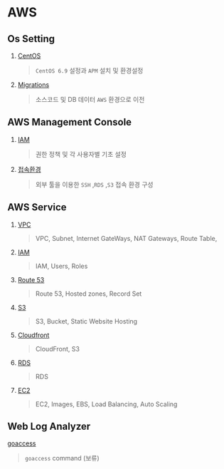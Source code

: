 # AWS

## Os Setting

1. [CentOS](https://github.com/theminda/aws-setting/blob/master/CentOS-6.9/OS.md)

   > `CentOS 6.9` 설정과 `APM` 설치 및 환경설정

2. [Migrations](https://github.com/theminda/aws-setting/blob/master/CentOS-6.9/migrations.md)

   > 소스코드 및 DB 데이터 `AWS` 환경으로 이전

## AWS Management Console

1. [IAM](https://github.com/theminda/aws-setting/blob/master/AMC/iam.md)

   > 권한 정책 및 각 사용자별 기초 설정

2. [접속환경](https://github.com/theminda/aws-setting/blob/master/AMC/awsConnect.md)

   > 외부 툴을 이용한 `SSH` ,`RDS` ,`S3` 접속 환경 구성

## AWS Service

1. [VPC](https://github.com/theminda/aws-setting/blob/master/AwsService/vpc.md)

   > VPC, Subnet, Internet GateWays, NAT Gateways, Route Table,

2. [IAM](https://github.com/theminda/aws-setting/blob/master/AwsService/iam.md)

   > IAM, Users, Roles

3. [Route 53](https://github.com/theminda/aws-setting/blob/master/AwsService/route53.md)

   > Route 53, Hosted zones, Record Set

4. [S3](https://github.com/theminda/aws-setting/blob/master/AwsService/s3.md)

   > S3, Bucket, Static Website Hosting

5. [Cloudfront](https://github.com/theminda/aws-setting/blob/master/AwsService/cloudFront.md)

   > CloudFront, S3

6. [RDS](https://github.com/theminda/aws-setting/blob/master/AwsService/rds.md)

   > RDS

7. [EC2](https://github.com/theminda/aws-setting/blob/master/AwsService/ec2.md)

   > EC2, Images, EBS, Load Balancing, Auto Scaling

## Web Log Analyzer

[goaccess](https://github.com/theminda/aws-setting/blob/master/Log/goaccess.md)

> `goaccess` command \(보류\)

